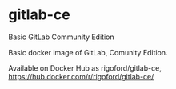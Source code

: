 # gitlab-ce
Basic GitLab Community Edition

Basic docker image of GitLab, Comunity Edition.

Available on Docker Hub as rigoford/gitlab-ce, https://hub.docker.com/r/rigoford/gitlab-ce/
